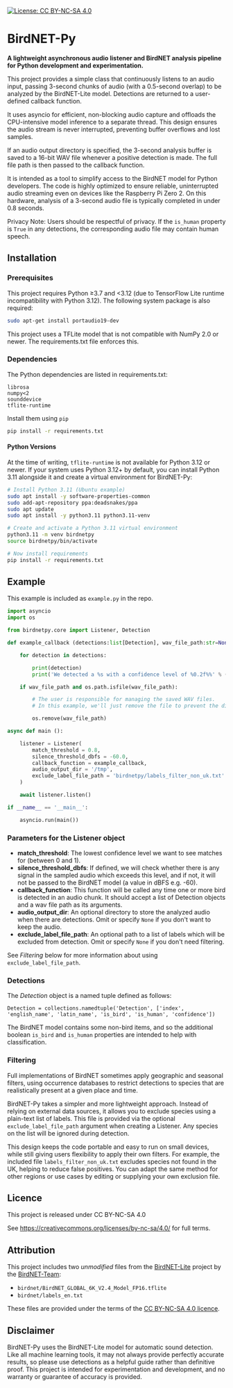 [![License: CC BY-NC-SA 4.0](https://img.shields.io/badge/License-CC%20BY--NC--SA%204.0-lightgrey.svg)](https://creativecommons.org/licenses/by-nc-sa/4.0/)
# BirdNET-Py

**A lightweight asynchronous audio listener and BirdNET analysis pipeline for Python development and experimentation.**

This project provides a simple class that continuously listens to an audio input, passing 3-second chunks of audio (with a 0.5-second overlap) to be analyzed by the BirdNET-Lite model. Detections are returned to a user-defined callback function.

It uses asyncio for efficient, non-blocking audio capture and offloads the CPU-intensive model inference to a separate thread. This design ensures the audio stream is never interrupted, preventing buffer overflows and lost samples.

If an audio output directory is specified, the 3-second analysis buffer is saved to a 16-bit WAV file whenever a positive detection is made. The full file path is then passed to the callback function.

It is intended as a tool to simplify access to the BirdNET model for Python developers. The code is highly optimized to ensure reliable, uninterrupted audio streaming even on devices like the Raspberry Pi Zero 2. On this hardware, analysis of a 3-second audio file is typically completed in under 0.8 seconds.

Privacy Note: Users should be respectful of privacy. If the `is_human` property is `True` in any detections, the corresponding audio file may contain human speech.

## Installation

### Prerequisites

This project requires Python ≥3.7 and <3.12 (due to TensorFlow Lite runtime incompatibility with Python 3.12). The following system package is also required:

```bash
sudo apt-get install portaudio19-dev
```

This project uses a TFLite model that is not compatible with NumPy 2.0 or newer. The requirements.txt file enforces this.

### Dependencies

The Python dependencies are listed in requirements.txt:

```
librosa
numpy<2
sounddevice
tflite-runtime
```

Install them using `pip`

```bash
pip install -r requirements.txt
```

#### Python Versions

At the time of writing, `tflite-runtime` is not available for Python 3.12 or newer. If your system uses Python 3.12+ by default, you can install Python 3.11 alongside it and create a virtual environment for BirdNET-Py:

```bash
# Install Python 3.11 (Ubuntu example)
sudo apt install -y software-properties-common
sudo add-apt-repository ppa:deadsnakes/ppa
sudo apt update
sudo apt install -y python3.11 python3.11-venv

# Create and activate a Python 3.11 virtual environment
python3.11 -m venv birdnetpy
source birdnetpy/bin/activate

# Now install requirements
pip install -r requirements.txt
```

## Example

This example is included as `example.py` in the repo.

```python
import asyncio
import os

from birdnetpy.core import Listener, Detection

def example_callback (detections:list[Detection], wav_file_path:str=None):

	for detection in detections:

		print(detection)
		print('We detected a %s with a confidence level of %0.2f%%' % (detection.english_name, 100 * detection.confidence))

	if wav_file_path and os.path.isfile(wav_file_path):

		# The user is responsible for managing the saved WAV files.
		# In this example, we'll just remove the file to prevent the disk from filling up.

		os.remove(wav_file_path)

async def main ():

	listener = Listener(
		match_threshold = 0.8,
		silence_threshold_dbfs = -60.0,
		callback_function = example_callback,
		audio_output_dir = '/tmp',
		exclude_label_file_path = 'birdnetpy/labels_filter_non_uk.txt'
	)

	await listener.listen()

if __name__ == '__main__':

	asyncio.run(main())
```

### Parameters for the Listener object

- **match_threshold**: The lowest confidence level we want to see matches for (between 0 and 1).
- **silence_threshold_dbfs**: If defined, we will check whether there is any signal in the sampled audio which exceeds this level, and if not, it will not be passed to the BirdNET model (a value in dBFS e.g. -60).
- **callback_function**: This function will be called any time one or more bird is detected in an audio chunk. It should accept a list of Detection objects and a wav file path as its arguments.
- **audio_output_dir**: An optional directory to store the analyzed audio when there are detections. Omit or specify `None` if you don't want to keep the audio.
- **exclude_label_file_path**: An optional path to a list of labels which will be excluded from detection. Omit or specify `None` if you don't need filtering.

See *Filtering* below for more information about using `exclude_label_file_path`.

### Detections

The *Detection* object is a named tuple defined as follows:

```
Detection = collections.namedtuple('Detection', ['index', 'english_name', 'latin_name', 'is_bird', 'is_human', 'confidence'])
```

The BirdNET model contains some non-bird items, and so the additional boolean `is_bird` and `is_human` properties are intended to help with classification.

### Filtering

Full implementations of BirdNET sometimes apply geographic and seasonal filters, using occurrence databases to restrict detections to species that are realistically present at a given place and time.

BirdNET-Py takes a simpler and more lightweight approach. Instead of relying on external data sources, it allows you to exclude species using a plain-text list of labels. This file is provided via the optional `exclude_label_file_path` argument when creating a Listener. Any species on the list will be ignored during detection.

This design keeps the code portable and easy to run on small devices, while still giving users flexibility to apply their own filters. For example, the included file `labels_filter_non_uk.txt` excludes species not found in the UK, helping to reduce false positives. You can adapt the same method for other regions or use cases by editing or supplying your own exclusion file.

## Licence

This project is released under CC BY-NC-SA 4.0

See https://creativecommons.org/licenses/by-nc-sa/4.0/ for full terms.

## Attribution

This project includes two *unmodified* files from the [BirdNET-Lite](https://github.com/birdnet-team/BirdNET-Lite) project by the [BirdNET-Team](https://github.com/birdnet-team):

- `birdnet/BirdNET_GLOBAL_6K_V2.4_Model_FP16.tflite`  
- `birdnet/labels_en.txt`  

These files are provided under the terms of the [CC BY-NC-SA 4.0 licence](https://creativecommons.org/licenses/by-nc-sa/4.0/).  

## Disclaimer

BirdNET-Py uses the BirdNET-Lite model for automatic sound detection. Like all machine learning tools, it may not always provide perfectly accurate results, so please use detections as a helpful guide rather than definitive proof. This project is intended for experimentation and development, and no warranty or guarantee of accuracy is provided.
